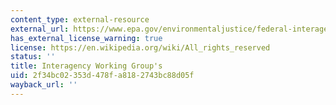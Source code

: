 ```yaml
---
content_type: external-resource
external_url: https://www.epa.gov/environmentaljustice/federal-interagency-working-group-environmental-justice-ej-iwg
has_external_license_warning: true
license: https://en.wikipedia.org/wiki/All_rights_reserved
status: ''
title: Interagency Working Group's
uid: 2f34bc02-353d-478f-a818-2743bc88d05f
wayback_url: ''
---
```

